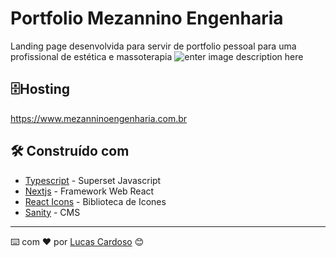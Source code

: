 
# Portfolio Mezannino Engenharia

Landing page desenvolvida para servir de portfolio pessoal para uma profissional de estética e massoterapia
![enter image description here](https://i.imgur.com/ExXU6UC.png)

## 🗄️Hosting
https://www.mezanninoengenharia.com.br

## 🛠️ Construído com
* [Typescript](https://www.typescriptlang.org/) - Superset Javascript
* [Nextjs](https://nextjs.org/) - Framework Web React
* [React Icons](https://react-icons.github.io/react-icons/) - Biblioteca de Icones
* [Sanity](https://www.sanity.io/) - CMS

---
⌨️ com ❤️ por [Lucas Cardoso](https://lucascardoso.vercel.app/) 😊
